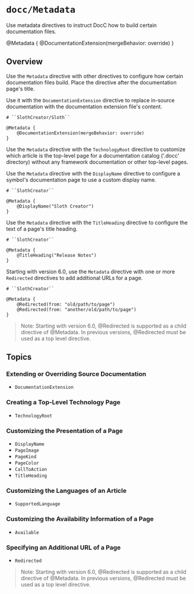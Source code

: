 # ``docc/Metadata``

Use metadata directives to instruct DocC how to build certain documentation files.

@Metadata {
    @DocumentationExtension(mergeBehavior: override)
}

## Overview

Use the `Metadata` directive with other directives to configure how certain documentation files build. Place the directive after the documentation page's title. 

Use it with the ``DocumentationExtension`` directive to replace in-source documentation with the documentation extension file's content. 

```
# ``SlothCreator/Sloth``

@Metadata {
    @DocumentationExtension(mergeBehavior: override)
}
```

Use the `Metadata` directive with the ``TechnologyRoot`` directive to customize which article is the top-level page for a documentation catalog ('.docc' directory) without any framework documentation or other top-level pages.

Use the `Metadata` directive with the ``DisplayName`` directive to configure a symbol's documentation page to use a custom display name.

```
# ``SlothCreator``

@Metadata {
    @DisplayName("Sloth Creator")
}
```

Use the `Metadata` directive with the ``TitleHeading`` directive to configure the text of a page's title heading.

```
# ``SlothCreator``

@Metadata {
    @TitleHeading("Release Notes")
}
```

Starting with version 6.0, use the `Metadata` directive with one or more ``Redirected`` directives
to add additional URLs for a page.
```
# ``SlothCreator``

@Metadata {
    @Redirected(from: "old/path/to/page")
    @Redirected(from: "another/old/path/to/page")
}
```

> Note: Starting with version 6.0, @Redirected is supported as a child directive of @Metadata. In
previous versions, @Redirected must be used as a top level directive.

## Topics

### Extending or Overriding Source Documentation

- ``DocumentationExtension``

### Creating a Top-Level Technology Page

- ``TechnologyRoot``

### Customizing the Presentation of a Page

- ``DisplayName``
- ``PageImage``
- ``PageKind``
- ``PageColor``
- ``CallToAction``
- ``TitleHeading``

### Customizing the Languages of an Article

- ``SupportedLanguage``

### Customizing the Availability Information of a Page

- ``Available``

### Specifying an Additional URL of a Page

- ``Redirected``

> Note: Starting with version 6.0, @Redirected is supported as a child directive of @Metadata. In
previous versions, @Redirected must be used as a top level directive.

<!-- Copyright (c) 2021-2024 Apple Inc and the Swift Project authors. All Rights Reserved. -->
